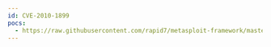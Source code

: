 ```yaml
---
id: CVE-2010-1899
pocs:
  - https://raw.githubusercontent.com/rapid7/metasploit-framework/master/modules/auxiliary/dos/windows/http/ms10_065_ii6_asp_dos.rb
---
```

